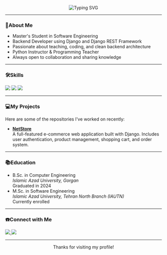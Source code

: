 <!-- Typing animation -->
<p align="center">
  <img src="https://readme-typing-svg.demolab.com?font=Fira+Code&duration=2500&pause=1000&color=3DB2FF&center=true&vCenter=true&width=435&lines=Hi!+I'm+a+Python+Instructor;Backend+Developer+with+Django;Love+to+Code+and+Teach" alt="Typing SVG" />
</p>

---

### 👤About Me

- Master's Student in Software Engineering
- Backend Developer using Django and Django REST Framework  
- Passionate about teaching, coding, and clean backend architecture  
- Python Instructor & Programming Teacher  
- Always open to collaboration and sharing knowledge

---

### 🛠️Skills

<p align="left">
  <img src="https://img.shields.io/badge/Python-3776AB?style=for-the-badge&logo=python&logoColor=white" />
  <img src="https://img.shields.io/badge/Django-092E20?style=for-the-badge&logo=django&logoColor=white" />
  <img src="https://img.shields.io/badge/DRF-ff1709?style=for-the-badge&logo=django&logoColor=white" />
</p>

---

### 💻My Projects

Here are some of the repositories I've worked on recently:

- [**NetStore**](https://github.com/aryanpuransanaye/net-store)  
  A full-featured e-commerce web application built with Django. Includes user authentication, product management, shopping cart, and order system.

---

### 📚Education

- B.Sc. in Computer Engineering  
  *Islamic Azad University, Gorgan*  
  Graduated in 2024
- M.Sc. in Software Engineering  
  *Islamic Azad University, Tehran North Branch (IAUTN)*  
  Currently enrolled
  
---

### ☎️Connect with Me

<p align="left">
  <a href="https://www.instagram.com/arypnsy" target="_blank">
    <img src="https://img.shields.io/badge/Instagram-E4405F?style=for-the-badge&logo=instagram&logoColor=white" />
  </a>
  <a href="https://www.linkedin.com/in/aryan-puransanaye/" target="_blank">
    <img src="https://img.shields.io/badge/LinkedIn-0077B5?style=for-the-badge&logo=linkedin&logoColor=white" />
  </a>
</p>

---

<p align="center">
  Thanks for visiting my profile!
</p>
